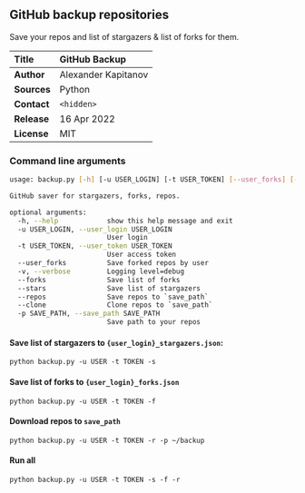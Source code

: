 ## GitHub backup repositories
Save your repos and list of stargazers & list of forks for them.

| **Title**     | GitHub Backup       |
|:---|:--------------------|
| **Author**    | Alexander Kapitanov |
| **Sources**   | Python              |
| **Contact**   | `<hidden>`          |
| **Release**   | 16 Apr 2022         |
| **License**   | MIT                 |

### Command line arguments
```bash
usage: backup.py [-h] [-u USER_LOGIN] [-t USER_TOKEN] [--user_forks] [-v] [-f] [-s] [-r] [-p SAVE_PATH]

GitHub saver for stargazers, forks, repos.

optional arguments:
  -h, --help            show this help message and exit
  -u USER_LOGIN, --user_login USER_LOGIN
                        User login
  -t USER_TOKEN, --user_token USER_TOKEN
                        User access token
  --user_forks          Save forked repos by user
  -v, --verbose         Logging level=debug
  --forks               Save list of forks
  --stars               Save list of stargazers
  --repos               Save repos to `save_path`
  --clone               Clone repos to `save_path`
  -p SAVE_PATH, --save_path SAVE_PATH
                        Save path to your repos

```

#### Save list of stargazers to `{user_login}_stargazers.json`: 
`python backup.py -u USER -t TOKEN -s`

#### Save list of forks to `{user_login}_forks.json`
`python backup.py -u USER -t TOKEN -f `

#### Download repos to `save_path`
`python backup.py -u USER -t TOKEN -r -p ~/backup`

#### Run all
`python backup.py -u USER -t TOKEN -s -f -r`
